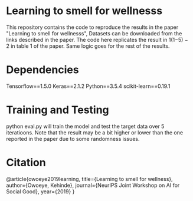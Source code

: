 # Learning to smell for wellnesss


This repository contains the code to reproduce the results in the paper "Learning to smell for wellnesss", Datasets can be downloaded from the links described in the paper. The code here replicates the result in 1(1−5) − 2 in table 1 of the paper. Same logic goes for the rest of the results.


# Dependencies
Tensorflow==1.5.0
Keras==2.1.2
Python==3.5.4
scikit-learn==0.19.1

# Training and Testing
python eval.py will train the model and test the target data over 5 iteratioons.
Note that the result may be a bit higher or lower than the one reported in the paper due to some randomness issues.

# Citation
@article{owoeye2019learning,
  title={Learning to smell for wellness},
  author={Owoeye, Kehinde},
  journal={NeurIPS Joint Workshop on AI for Social Good},
  year={2019}
}
